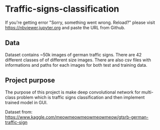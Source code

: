# Traffic-signs-classification
If you're getting error "Sorry, something went wrong. Reload?" please visit https://nbviewer.jupyter.org and paste the URL from Github.

## Data
Dataset contains ~50k images of german traffic signs. There are 42 different classes of of different size images. There are also csv files with informations and paths for each images for both test and training data.

## Project purpose
The purpose of this project is make deep convolutional network for multi-class problem which is traffic signs classification and then implement trained model in GUI.

Dataset from: https://www.kaggle.com/meowmeowmeowmeowmeow/gtsrb-german-traffic-sign
